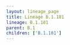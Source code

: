 ```yaml
---
layout: lineage_page
title: Lineage B.1.181
lineage: B.1.181
parent: B.1
children: ['B.1.181']
---
```

